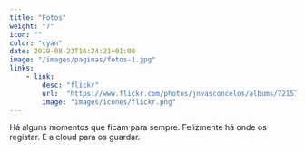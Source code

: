 ```yaml
---
title: "Fotos"
weight: "7"
icon: ""
color: "cyan"
date: 2019-08-23T16:24:21+01:00
image: "/images/paginas/fotos-1.jpg"
links:
    - link:
        desc: "flickr"
        url:  "https://www.flickr.com/photos/jnvasconcelos/albums/72157633411605513"
        image: "images/icones/flickr.png"
---
```


Há alguns momentos que ficam para sempre. Felizmente há onde os registar. E a cloud para os guardar.